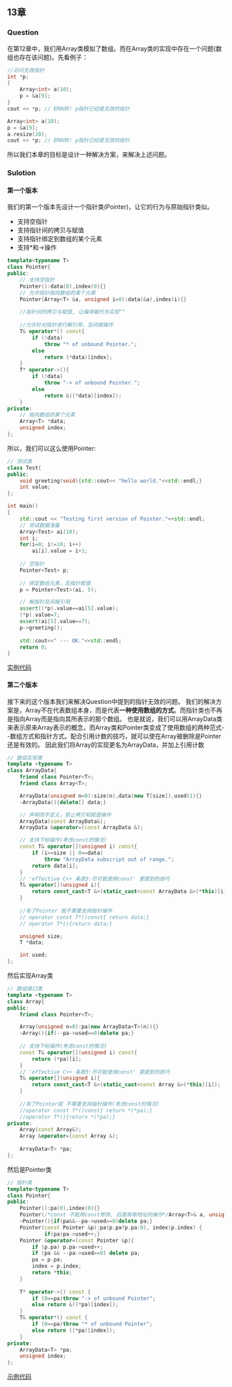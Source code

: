 ## 13章 
### Question
在第12章中，我们用Array类模拟了数组。而在Array类的实现中存在一个问题(数组也存在该问题)。先看例子：
```cpp
//访问无效指针
int *p;
{
	Array<int> a(10);
    p = &a[9];
}
cout << *p; // ERROR! p指针已经是无效的指针

Array<int> a(10);
p = &a[9];
a.resize(20);
cout << *p; // ERROR! p指针已经是无效的指针
```
所以我们本章的目标是设计一种解决方案，来解决上述问题。
### Sulotion

#### 第一个版本
我们的第一个版本先设计一个指针类(Pointer)，让它的行为与原始指针类似。
* 支持空指针
* 支持指针间的拷贝与赋值
* 支持指针绑定到数组的某个元素
* 支持*和->操作

```cpp
template<typename T>
class Pointer{
public:
    // 支持空指针
    Pointer():data(0),index(0){}
    // 允许指针指向数组的某个元素
    Pointer(Array<T> &a, unsigned i=0):data(&a),index(i){}
    
    //指针间的拷贝与赋值, 让编译器代为实现^^
    
    //允许针对指针进行解引用，及间接操作
    T& operator*() const{
        if (!data)
            throw "* of unbound Pointer.";
        else 
            return (*data)[index];
    }
    T* operator->(){
        if (!data)
            throw "-> of unbound Pointer.";
        else 
            return &((*data)[index]);
    }
private:
    // 指向数组的某个元素
    Array<T> *data;
    unsigned index;
};

```
所以，我们可以这么使用Pointer:

```cpp
// 测试类
class Test{
public:
    void greeting(void){std::cout<< "hello world."<<std::endl;}
    int value;
};

int main()
{
    std::cout << "Testing first version of Pointer."<<std::endl;
    // 测试数据准备
    Array<Test> ai(10);
    int i;
    for(i=0; i!=10; i++)
        ai[i].value = i+1;
        
    // 空指针
    Pointer<Test> p;
    
    // 绑定数组元素，及指针赋值
    p = Pointer<Test>(ai, 5);

    // 解指针及间接引用
    assert((*p).value==ai[5].value);
    (*p).value=7;
    assert(ai[5].value==7);
    p->greeting();
    
    std::cout<<" --- OK."<<std::endl;
    return 0;
} 
```
[实例代码](https://github.com/cjdao/RuminationsOnCpp/blob/master/part3/ch13/ch13_v1.cpp)

#### 第二个版本
接下来的这个版本我们来解决Question中提到的指针无效的问题。
我们的解决方案是，Array不在代表数组本身，而是代表**一种使用数组的方式**。而指针类也不再是指向Array而是指向其所表示的那个数组。
也是就说，我们可以用ArrayData类来表示原来Array表示的概念，而Array类和Pointer类变成了使用数组的两种范式--数组方式和指针方式。配合引用计数的技巧，就可以使在Array被删除是Pointer还是有效的。
因此我们将Array的实现更名为ArrayData，并加上引用计数
```cpp
// 数组实现类                                                                                                                                          
template <typename T>
class ArrayData{
    friend class Pointer<T>;
    friend class Array<T>;

    ArrayData(unsigned n=0):size(n),data(new T[size]),used(1){}
    ~ArrayData(){delete[] data;}

    // 声明而不定义，禁止拷贝和赋值操作
    ArrayData(const ArrayData&);
    ArrayData &operator=(const ArrayData &); 

    // 支持下标操作(考虑const的情况)
    const T& operator[](unsigned i) const{
        if (i>=size || 0==data) 
            throw "ArrayData subscript out of range.";
        return data[i];
    }   
    // 'effective C++ 条款3:尽可能使用const' 里提到的技巧
    T& operator[](unsigned i){ 
        return const_cast<T &>(static_cast<const ArrayData &>(*this)[i]);
    }   
        
    //有了Pointer 就不需要支持指针操作
    // operator const T*()const{ return data;}
    // operator T*(){return data;}

    unsigned size;
    T *data;

    int used;
};
```
然后实现Array类
```cpp
// 数组接口类
template <typename T>
class Array{
public:
    friend class Pointer<T>;

    Array(unsigned n=0):pa(new ArrayData<T>(n)){}
    ~Array(){if(--pa->used==0)delete pa;}
    
    // 支持下标操作(考虑const的情况)
    const T& operator[](unsigned i) const{
        return (*pa)[i];
    }
    // 'effective C++ 条款3:尽可能使用const' 里提到的技巧
    T& operator[](unsigned i){
        return const_cast<T &>(static_cast<const Array &>(*this)[i]);
    }
    
    //有了Pointer就 不需要支持指针操作(考虑const的情况)
    //operator const T*()const{ return *(*pa);}
    //operator T*(){return *(*pa);}
private:
    Array(const Array&);
    Array &operator=(const Array &);
    
    ArrayData<T> *pa;
};
```

然后是Pointer类
```cpp
// 指针类
template<typename T>
class Pointer{
public:
    Pointer():pa(0),index(0){}
    Pointer(/*const 不能用const修饰, 后面有取地址的操作*/Array<T>& a, unsigned i=0):pa(a.pa),index(i){pa->used++;}
    ~Pointer(){if(pa&&--pa->used==0)delete pa;}
    Pointer(const Pointer &p):pa(p.pa?p.pa:0), index(p.index) {
            if(pa)pa->used++;}
    Pointer &operator=(const Pointer &p){
        if (p.pa) p.pa->used++;
        if (pa && --pa->used==0) delete pa;
        pa = p.pa;
        index = p.index;
        return *this;
    }
    
    T* operator->() const {
    	if (0==pa)throw "-> of unbound Pointer";
        else return &((*pa)[index]);
    }
    T& operator*() const {
    	if (0==pa)throw "* of unbound Pointer";
        else return ((*pa)[index]);
    }
private:
    ArrayData<T> *pa;
    unsigned index;
};
```
[示例代码]()
